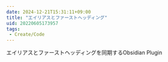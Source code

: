 ```yaml
---
date: 2024-12-21T15:31:11+09:00
title: "エイリアスとファーストヘッディング"
uid: 20220605173957
tags:
 - Create/Code
---
```


エイリアスとファーストヘッディングを同期するObsidian Plugin